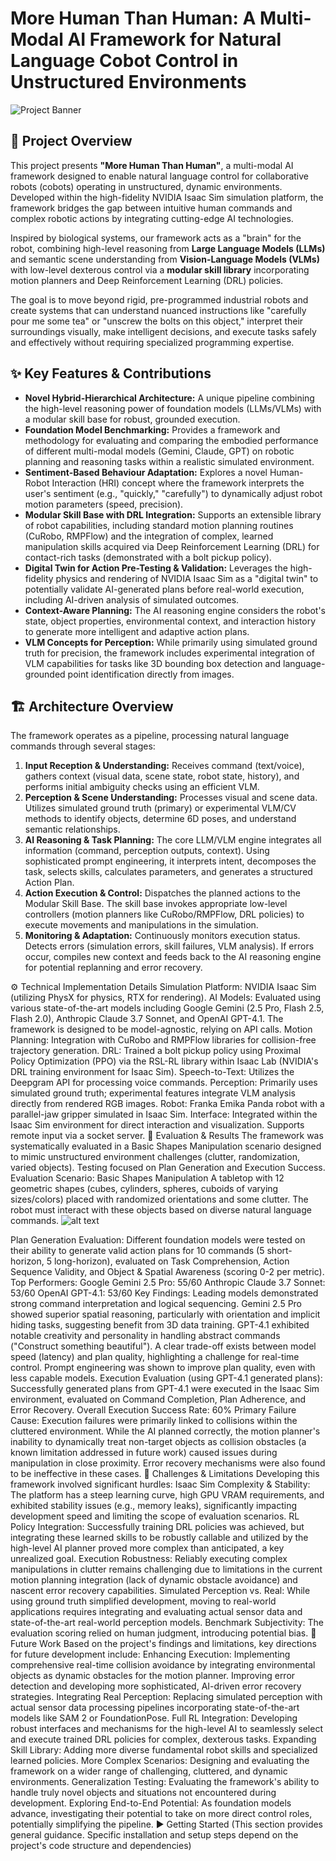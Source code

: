# More Human Than Human: A Multi-Modal AI Framework for Natural Language Cobot Control in Unstructured Environments

![Project Banner](images/banner.png)

## 📄 Project Overview

This project presents **"More Human Than Human"**, a multi-modal AI framework designed to enable natural language control for collaborative robots (cobots) operating in unstructured, dynamic environments. Developed within the high-fidelity NVIDIA Isaac Sim simulation platform, the framework bridges the gap between intuitive human commands and complex robotic actions by integrating cutting-edge AI technologies.

Inspired by biological systems, our framework acts as a "brain" for the robot, combining high-level reasoning from **Large Language Models (LLMs)** and semantic scene understanding from **Vision-Language Models (VLMs)** with low-level dexterous control via a **modular skill library** incorporating motion planners and Deep Reinforcement Learning (DRL) policies.

The goal is to move beyond rigid, pre-programmed industrial robots and create systems that can understand nuanced instructions like "carefully pour me some tea" or "unscrew the bolts on this object," interpret their surroundings visually, make intelligent decisions, and execute tasks safely and effectively without requiring specialized programming expertise.

## ✨ Key Features & Contributions

*   **Novel Hybrid-Hierarchical Architecture:** A unique pipeline combining the high-level reasoning power of foundation models (LLMs/VLMs) with a modular skill base for robust, grounded execution.
*   **Foundation Model Benchmarking:** Provides a framework and methodology for evaluating and comparing the embodied performance of different multi-modal models (Gemini, Claude, GPT) on robotic planning and reasoning tasks within a realistic simulated environment.
*   **Sentiment-Based Behaviour Adaptation:** Explores a novel Human-Robot Interaction (HRI) concept where the framework interprets the user's sentiment (e.g., "quickly," "carefully") to dynamically adjust robot motion parameters (speed, precision).
*   **Modular Skill Base with DRL Integration:** Supports an extensible library of robot capabilities, including standard motion planning routines (CuRobo, RMPFlow) and the integration of complex, learned manipulation skills acquired via Deep Reinforcement Learning (DRL) for contact-rich tasks (demonstrated with a bolt pickup policy).
*   **Digital Twin for Action Pre-Testing & Validation:** Leverages the high-fidelity physics and rendering of NVIDIA Isaac Sim as a "digital twin" to potentially validate AI-generated plans before real-world execution, including AI-driven analysis of simulated outcomes.
*   **Context-Aware Planning:** The AI reasoning engine considers the robot's state, object properties, environmental context, and interaction history to generate more intelligent and adaptive action plans.
*   **VLM Concepts for Perception:** While primarily using simulated ground truth for precision, the framework includes experimental integration of VLM capabilities for tasks like 3D bounding box detection and language-grounded point identification directly from images.

## 🏗️ Architecture Overview

The framework operates as a pipeline, processing natural language commands through several stages:

1.  **Input Reception & Understanding:** Receives command (text/voice), gathers context (visual data, scene state, robot state, history), and performs initial ambiguity checks using an efficient VLM.
2.  **Perception & Scene Understanding:** Processes visual and scene data. Utilizes simulated ground truth (primary) or experimental VLM/CV methods to identify objects, determine 6D poses, and understand semantic relationships.
3.  **AI Reasoning & Task Planning:** The core LLM/VLM engine integrates all information (command, perception outputs, context). Using sophisticated prompt engineering, it interprets intent, decomposes the task, selects skills, calculates parameters, and generates a structured Action Plan.
4.  **Action Execution & Control:** Dispatches the planned actions to the Modular Skill Base. The skill base invokes appropriate low-level controllers (motion planners like CuRobo/RMPFlow, DRL policies) to execute movements and manipulations in the simulation.
5.  **Monitoring & Adaptation:** Continuously monitors execution status. Detects errors (simulation errors, skill failures, VLM analysis). If errors occur, compiles new context and feeds back to the AI reasoning engine for potential replanning and error recovery.

⚙️ Technical Implementation Details
Simulation Platform: NVIDIA Isaac Sim (utilizing PhysX for physics, RTX for rendering).
AI Models: Evaluated using various state-of-the-art models including Google Gemini (2.5 Pro, Flash 2.5, Flash 2.0), Anthropic Claude 3.7 Sonnet, and OpenAI GPT-4.1. The framework is designed to be model-agnostic, relying on API calls.
Motion Planning: Integration with CuRobo and RMPFlow libraries for collision-free trajectory generation.
DRL: Trained a bolt pickup policy using Proximal Policy Optimization (PPO) via the RSL-RL library within Isaac Lab (NVIDIA's DRL training environment for Isaac Sim).
Speech-to-Text: Utilizes the Deepgram API for processing voice commands.
Perception: Primarily uses simulated ground truth; experimental features integrate VLM analysis directly from rendered RGB images.
Robot: Franka Emika Panda robot with a parallel-jaw gripper simulated in Isaac Sim.
Interface: Integrated within the Isaac Sim environment for direct interaction and visualization. Supports remote input via a socket server.
🧪 Evaluation & Results
The framework was systematically evaluated in a Basic Shapes Manipulation scenario designed to mimic unstructured environment challenges (clutter, randomization, varied objects). Testing focused on Plan Generation and Execution Success.
Evaluation Scenario: Basic Shapes Manipulation
A tabletop with 12 geometric shapes (cubes, cylinders, spheres, cuboids of varying sizes/colors) placed with randomized orientations and some clutter. The robot must interact with these objects based on diverse natural language commands.
![alt text](images/scenario_screenshot.png)

Plan Generation Evaluation:
Different foundation models were tested on their ability to generate valid action plans for 10 commands (5 short-horizon, 5 long-horizon), evaluated on Task Comprehension, Action Sequence Validity, and Object & Spatial Awareness (scoring 0-2 per metric).
Top Performers:
Google Gemini 2.5 Pro: 55/60
Anthropic Claude 3.7 Sonnet: 53/60
OpenAI GPT-4.1: 53/60
Key Findings:
Leading models demonstrated strong command interpretation and logical sequencing.
Gemini 2.5 Pro showed superior spatial reasoning, particularly with orientation and implicit hiding tasks, suggesting benefit from 3D data training.
GPT-4.1 exhibited notable creativity and personality in handling abstract commands ("Construct something beautiful").
A clear trade-off exists between model speed (latency) and plan quality, highlighting a challenge for real-time control.
Prompt engineering was shown to improve plan quality, even with less capable models.
Execution Evaluation (using GPT-4.1 generated plans):
Successfully generated plans from GPT-4.1 were executed in the Isaac Sim environment, evaluated on Command Completion, Plan Adherence, and Error Recovery.
Overall Execution Success Rate: 60%
Primary Failure Cause: Execution failures were primarily linked to collisions within the cluttered environment. While the AI planned correctly, the motion planner's inability to dynamically treat non-target objects as collision obstacles (a known limitation addressed in future work) caused issues during manipulation in close proximity. Error recovery mechanisms were also found to be ineffective in these cases.
🚧 Challenges & Limitations
Developing this framework involved significant hurdles:
Isaac Sim Complexity & Stability: The platform has a steep learning curve, high GPU VRAM requirements, and exhibited stability issues (e.g., memory leaks), significantly impacting development speed and limiting the scope of evaluation scenarios.
RL Policy Integration: Successfully training DRL policies was achieved, but integrating these learned skills to be robustly callable and utilized by the high-level AI planner proved more complex than anticipated, a key unrealized goal.
Execution Robustness: Reliably executing complex manipulations in clutter remains challenging due to limitations in the current motion planning integration (lack of dynamic obstacle avoidance) and nascent error recovery capabilities.
Simulated Perception vs. Real: While using ground truth simplified development, moving to real-world applications requires integrating and evaluating actual sensor data and state-of-the-art real-world perception models.
Benchmark Subjectivity: The evaluation scoring relied on human judgment, introducing potential bias.
🌱 Future Work
Based on the project's findings and limitations, key directions for future development include:
Enhancing Execution: Implementing comprehensive real-time collision avoidance by integrating environmental objects as dynamic obstacles for the motion planner. Improving error detection and developing more sophisticated, AI-driven error recovery strategies.
Integrating Real Perception: Replacing simulated perception with actual sensor data processing pipelines incorporating state-of-the-art models like SAM 2 or FoundationPose.
Full RL Integration: Developing robust interfaces and mechanisms for the high-level AI to seamlessly select and execute trained DRL policies for complex, dexterous tasks.
Expanding Skill Library: Adding more diverse fundamental robot skills and specialized learned policies.
More Complex Scenarios: Designing and evaluating the framework on a wider range of challenging, cluttered, and dynamic environments.
Generalization Testing: Evaluating the framework's ability to handle truly novel objects and situations not encountered during development.
Exploring End-to-End Potential: As foundation models advance, investigating their potential to take on more direct control roles, potentially simplifying the pipeline.
▶️ Getting Started
(This section provides general guidance. Specific installation and setup steps depend on the project's code structure and dependencies)
